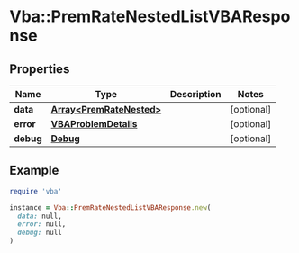 # Vba::PremRateNestedListVBAResponse

## Properties

| Name | Type | Description | Notes |
| ---- | ---- | ----------- | ----- |
| **data** | [**Array&lt;PremRateNested&gt;**](PremRateNested.md) |  | [optional] |
| **error** | [**VBAProblemDetails**](VBAProblemDetails.md) |  | [optional] |
| **debug** | [**Debug**](Debug.md) |  | [optional] |

## Example

```ruby
require 'vba'

instance = Vba::PremRateNestedListVBAResponse.new(
  data: null,
  error: null,
  debug: null
)
```

